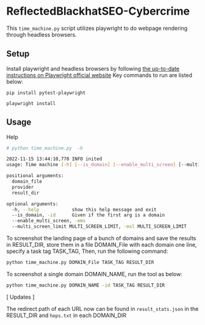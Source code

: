 # ReflectedBlackhatSEO-Cybercrime

This `time_machine.py` script utilizes playwright to do webpage rendering through headless browsers. 

## Setup

Install playwright and headless browsers by following [the up-to-date instructions on Playwright official website](https://playwright.dev/python/docs/intro)
Key commands to run are listed below:

```
pip install pytest-playwright

playwright install
```

## Usage

Help

```bash
# python time_machine.py  -h

2022-11-15 13:44:10,770 INFO inited
usage: Time machine [-h] [--is_domain] [--enable_multi_screen] [--multi_screen_limit MULTI_SCREEN_LIMIT] domain_file provider result_dir

positional arguments:
  domain_file
  provider
  result_dir

optional arguments:
  -h, --help            show this help message and exit
  --is_domain, -id      Given if the first arg is a domain
  --enable_multi_screen, -ems
  --multi_screen_limit MULTI_SCREEN_LIMIT, -msl MULTI_SCREEN_LIMIT
```

To screenshot the landing page of a bunch of domains and save the results in RESULT_DIR, store them in a file DOMAIN_File with each domain one line, specify a task tag TASK_TAG,  Then, run the following command:

```bash
python time_machine.py DOMAIN_File TASK_TAG RESULT_DIR
```

To screenshot a single domain DOMAIN_NAME, run the tool as below:

```bash
python time_machine.py DOMAIN_NAME -id TASK_TAG RESULT_DIR
```



[ Updates ]

The redirect path of each URL now can be found in `result_stats.json` in the RESULT_DIR and `hops.txt` in each DOMAIN_DIR

